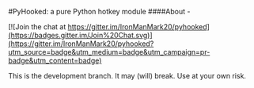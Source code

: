 #PyHooked: a pure Python hotkey module
####About - 

[![Join the chat at https://gitter.im/IronManMark20/pyhooked](https://badges.gitter.im/Join%20Chat.svg)](https://gitter.im/IronManMark20/pyhooked?utm_source=badge&utm_medium=badge&utm_campaign=pr-badge&utm_content=badge)

This is the development branch. It may (will) break. Use at your own risk.